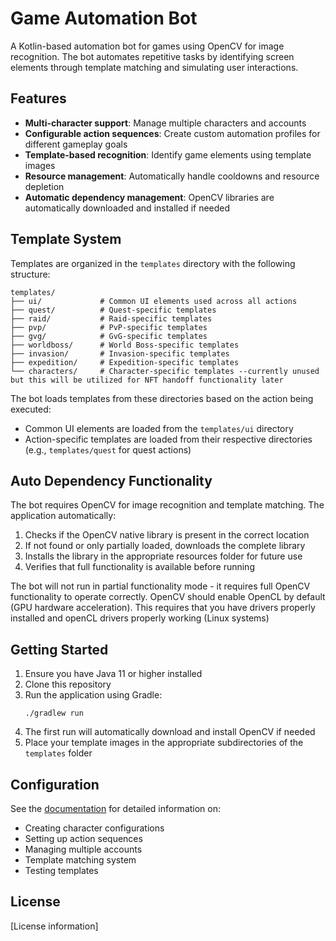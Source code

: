 # Game Automation Bot

A Kotlin-based automation bot for games using OpenCV for image recognition. The bot automates repetitive tasks by identifying screen elements through template matching and simulating user interactions.

## Features

- **Multi-character support**: Manage multiple characters and accounts
- **Configurable action sequences**: Create custom automation profiles for different gameplay goals
- **Template-based recognition**: Identify game elements using template images
- **Resource management**: Automatically handle cooldowns and resource depletion
- **Automatic dependency management**: OpenCV libraries are automatically downloaded and installed if needed

## Template System

Templates are organized in the `templates` directory with the following structure:

```
templates/
├── ui/             # Common UI elements used across all actions
├── quest/          # Quest-specific templates
├── raid/           # Raid-specific templates
├── pvp/            # PvP-specific templates
├── gvg/            # GvG-specific templates
├── worldboss/      # World Boss-specific templates
├── invasion/       # Invasion-specific templates
├── expedition/     # Expedition-specific templates
└── characters/     # Character-specific templates --currently unused but this will be utilized for NFT handoff functionality later
```

The bot loads templates from these directories based on the action being executed:
- Common UI elements are loaded from the `templates/ui` directory
- Action-specific templates are loaded from their respective directories (e.g., `templates/quest` for quest actions)

## Auto Dependency Functionality

The bot requires OpenCV for image recognition and template matching. The application automatically:

1. Checks if the OpenCV native library is present in the correct location
2. If not found or only partially loaded, downloads the complete library
3. Installs the library in the appropriate resources folder for future use
4. Verifies that full functionality is available before running

The bot will not run in partial functionality mode - it requires full OpenCV functionality to operate correctly.
OpenCV should enable OpenCL by default (GPU hardware acceleration). This requires that you have drivers properly installed and openCL drivers properly working (Linux systems)
## Getting Started

1. Ensure you have Java 11 or higher installed
2. Clone this repository
3. Run the application using Gradle:
   ```
   ./gradlew run
   ```
4. The first run will automatically download and install OpenCV if needed
5. Place your template images in the appropriate subdirectories of the `templates` folder

## Configuration

See the [documentation](documentation.md) for detailed information on:
- Creating character configurations
- Setting up action sequences
- Managing multiple accounts
- Template matching system
- Testing templates

## License

[License information]
